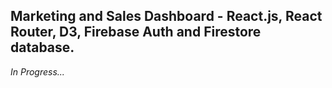 
## Marketing and Sales Dashboard - React.js, React Router, D3, Firebase Auth and Firestore database.

<em>In Progress...</em>
